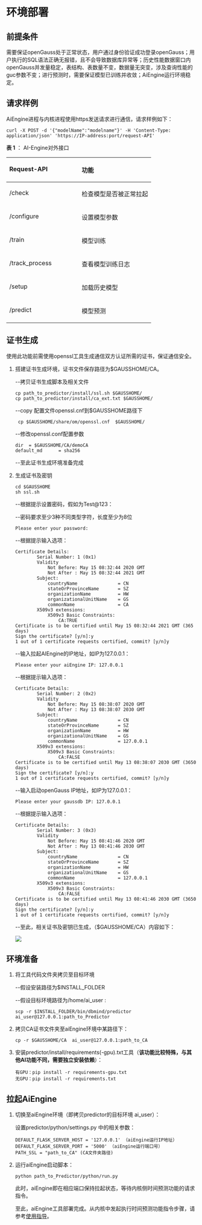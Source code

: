 # 环境部署<a name="ZH-CN_TOPIC_0289900720"></a>

## 前提条件<a name="zh-cn_topic_0283136738_section7996611818"></a>

需要保证openGauss处于正常状态，用户通过身份验证成功登录openGauss；用户执行的SQL语法正确无报错，且不会导致数据库异常等；历史性能数据窗口内openGauss并发量稳定，表结构、表数量不变，数据量无突变，涉及查询性能的guc参数不变；进行预测时，需要保证模型已训练并收敛；AiEngine运行环境稳定。

## 请求样例<a name="zh-cn_topic_0283136738_section109638494418"></a>

AiEngine进程与内核进程使用https发送请求进行通信，请求样例如下：

```
curl -X POST -d '{"modelName":"modelname"}' -H 'Content-Type: application/json' 'https://IP-address:port/request-API'
```

**表 1**  ： AI-Engine对外接口

<a name="zh-cn_topic_0283136738_table15974824134314"></a>
<table><thead align="left"><tr id="zh-cn_topic_0283136738_row997552414312"><th class="cellrowborder" valign="top" width="50%" id="mcps1.2.3.1.1"><p id="zh-cn_topic_0283136738_p159759249430"><a name="zh-cn_topic_0283136738_p159759249430"></a><a name="zh-cn_topic_0283136738_p159759249430"></a>Request-API</p>
</th>
<th class="cellrowborder" valign="top" width="50%" id="mcps1.2.3.1.2"><p id="zh-cn_topic_0283136738_p1097592415436"><a name="zh-cn_topic_0283136738_p1097592415436"></a><a name="zh-cn_topic_0283136738_p1097592415436"></a>功能</p>
</th>
</tr>
</thead>
<tbody><tr id="zh-cn_topic_0283136738_row39751524164316"><td class="cellrowborder" valign="top" width="50%" headers="mcps1.2.3.1.1 "><p id="zh-cn_topic_0283136738_p4107425155310"><a name="zh-cn_topic_0283136738_p4107425155310"></a><a name="zh-cn_topic_0283136738_p4107425155310"></a>/check</p>
</td>
<td class="cellrowborder" valign="top" width="50%" headers="mcps1.2.3.1.2 "><p id="zh-cn_topic_0283136738_p16975142413431"><a name="zh-cn_topic_0283136738_p16975142413431"></a><a name="zh-cn_topic_0283136738_p16975142413431"></a>检查模型是否被正常拉起</p>
</td>
</tr>
<tr id="zh-cn_topic_0283136738_row99751524114317"><td class="cellrowborder" valign="top" width="50%" headers="mcps1.2.3.1.1 "><p id="zh-cn_topic_0283136738_p11975112484312"><a name="zh-cn_topic_0283136738_p11975112484312"></a><a name="zh-cn_topic_0283136738_p11975112484312"></a>/configure</p>
</td>
<td class="cellrowborder" valign="top" width="50%" headers="mcps1.2.3.1.2 "><p id="zh-cn_topic_0283136738_p15975124174319"><a name="zh-cn_topic_0283136738_p15975124174319"></a><a name="zh-cn_topic_0283136738_p15975124174319"></a>设置模型参数</p>
</td>
</tr>
<tr id="zh-cn_topic_0283136738_row14975724104316"><td class="cellrowborder" valign="top" width="50%" headers="mcps1.2.3.1.1 "><p id="zh-cn_topic_0283136738_p13975152484316"><a name="zh-cn_topic_0283136738_p13975152484316"></a><a name="zh-cn_topic_0283136738_p13975152484316"></a>/train</p>
</td>
<td class="cellrowborder" valign="top" width="50%" headers="mcps1.2.3.1.2 "><p id="zh-cn_topic_0283136738_p29751824134316"><a name="zh-cn_topic_0283136738_p29751824134316"></a><a name="zh-cn_topic_0283136738_p29751824134316"></a>模型训练</p>
</td>
</tr>
<tr id="zh-cn_topic_0283136738_row497562411434"><td class="cellrowborder" valign="top" width="50%" headers="mcps1.2.3.1.1 "><p id="zh-cn_topic_0283136738_p179757241430"><a name="zh-cn_topic_0283136738_p179757241430"></a><a name="zh-cn_topic_0283136738_p179757241430"></a>/track_process</p>
</td>
<td class="cellrowborder" valign="top" width="50%" headers="mcps1.2.3.1.2 "><p id="zh-cn_topic_0283136738_p1397522464314"><a name="zh-cn_topic_0283136738_p1397522464314"></a><a name="zh-cn_topic_0283136738_p1397522464314"></a>查看模型训练日志</p>
</td>
</tr>
<tr id="zh-cn_topic_0283136738_row610002618543"><td class="cellrowborder" valign="top" width="50%" headers="mcps1.2.3.1.1 "><p id="zh-cn_topic_0283136738_p137421399544"><a name="zh-cn_topic_0283136738_p137421399544"></a><a name="zh-cn_topic_0283136738_p137421399544"></a>/setup</p>
</td>
<td class="cellrowborder" valign="top" width="50%" headers="mcps1.2.3.1.2 "><p id="zh-cn_topic_0283136738_p18101122615543"><a name="zh-cn_topic_0283136738_p18101122615543"></a><a name="zh-cn_topic_0283136738_p18101122615543"></a>加载历史模型</p>
</td>
</tr>
<tr id="zh-cn_topic_0283136738_row45603521543"><td class="cellrowborder" valign="top" width="50%" headers="mcps1.2.3.1.1 "><p id="zh-cn_topic_0283136738_p1456035295414"><a name="zh-cn_topic_0283136738_p1456035295414"></a><a name="zh-cn_topic_0283136738_p1456035295414"></a>/predict</p>
</td>
<td class="cellrowborder" valign="top" width="50%" headers="mcps1.2.3.1.2 "><p id="zh-cn_topic_0283136738_p12560175285415"><a name="zh-cn_topic_0283136738_p12560175285415"></a><a name="zh-cn_topic_0283136738_p12560175285415"></a>模型预测</p>
</td>
</tr>
</tbody>
</table>

## 证书生成<a name="zh-cn_topic_0283136738_section2571634396"></a>

使用此功能前需使用openssl工具生成通信双方认证所需的证书，保证通信安全。

1.  搭建证书生成环境，证书文件保存路径为$GAUSSHOME/CA。

    --拷贝证书生成脚本及相关文件

    ```
    cp path_to_predictor/install/ssl.sh $GAUSSHOME/
    cp path_to_predictor/install/ca_ext.txt $GAUSSHOME/
    ```

    --copy 配置文件openssl.cnf到$GAUSSHOME路径下

    ```
     cp $GAUSSHOME/share/om/openssl.cnf  $GAUSSHOME/
    ```

    --修改openssl.conf配置参数

    ```
    dir  = $GAUSSHOME/CA/demoCA
    default_md      = sha256
    ```

    --至此证书生成环境准备完成

2.  生成证书及密钥

    ```
    cd $GAUSSHOME
    sh ssl.sh
    ```

    --根据提示设置密码，假如为Test@123：

    --密码要求至少3种不同类型字符，长度至少为8位

    ```
    Please enter your password: 
    ```

    --根据提示输入选项：

    ```
    Certificate Details:
            Serial Number: 1 (0x1)
            Validity
                Not Before: May 15 08:32:44 2020 GMT
                Not After : May 15 08:32:44 2021 GMT
            Subject:
                countryName               = CN
                stateOrProvinceName       = SZ
                organizationName          = HW
                organizationalUnitName    = GS
                commonName                = CA
            X509v3 extensions:
                X509v3 Basic Constraints:
                    CA:TRUE
    Certificate is to be certified until May 15 08:32:44 2021 GMT (365 days)
    Sign the certificate? [y/n]:y
    1 out of 1 certificate requests certified, commit? [y/n]y
    ```

    --输入拉起AIEngine的IP地址，如IP为127.0.0.1：

    ```
    Please enter your aiEngine IP: 127.0.0.1
    ```

    --根据提示输入选项：

    ```
    Certificate Details:
            Serial Number: 2 (0x2)
            Validity
                Not Before: May 15 08:38:07 2020 GMT
                Not After : May 13 08:38:07 2030 GMT
            Subject:
                countryName               = CN
                stateOrProvinceName       = SZ
                organizationName          = HW
                organizationalUnitName    = GS
                commonName                = 127.0.0.1
            X509v3 extensions:
                X509v3 Basic Constraints:
                    CA:FALSE
    Certificate is to be certified until May 13 08:38:07 2030 GMT (3650 days)
    Sign the certificate? [y/n]:y
    1 out of 1 certificate requests certified, commit? [y/n]y
    ```

    --输入启动openGauss IP地址，如IP为127.0.0.1：

    ```
    Please enter your gaussdb IP: 127.0.0.1
    ```

    --根据提示输入选项：

    ```
    Certificate Details:
            Serial Number: 3 (0x3)
            Validity
                Not Before: May 15 08:41:46 2020 GMT
                Not After : May 13 08:41:46 2030 GMT
            Subject:
                countryName               = CN
                stateOrProvinceName       = SZ
                organizationName          = HW
                organizationalUnitName    = GS
                commonName                = 127.0.0.1
            X509v3 extensions:
                X509v3 Basic Constraints:
                    CA:FALSE
    Certificate is to be certified until May 13 08:41:46 2030 GMT (3650 days)
    Sign the certificate? [y/n]:y
    1 out of 1 certificate requests certified, commit? [y/n]y
    ```

    --至此，相关证书及密钥已生成，（$GAUSSHOME/CA）内容如下：

    ![](figures/zh-cn_image_0289900652.png)


## 环境准备<a name="zh-cn_topic_0283136738_section747815158123"></a>

1.  将工具代码文件夹拷贝至目标环境

    --假设安装路径为$INSTALL\_FOLDER

    --假设目标环境路径为/home/ai\_user :

    ```
    scp -r $INSTALL_FOLDER/bin/dbmind/predictor  ai_user@127.0.0.1:path_to_Predictor
    ```

2.  拷贝CA证书文件夹至aiEngine环境中某路径下：

    ```
    cp -r $GAUSSHOME/CA  ai_user@127.0.0.1:path_to_CA
    ```

3.  安装predictor/install/requirements\(-gpu\).txt工具（**该功能比较特殊，与其他AI功能不同，需要独立安装依赖**）：

    ```
    有GPU：pip install -r requirements-gpu.txt
    无GPU：pip install -r requirements.txt
    ```


## 拉起AiEngine<a name="zh-cn_topic_0283136738_section8478201519121"></a>

1.  切换至aiEngine环境（即拷贝predictor的目标环境 ai\_user）：

    设置predictor/python/settings.py 中的相关参数：

    ```
    DEFAULT_FLASK_SERVER_HOST = '127.0.0.1' （aiEngine运行IP地址）
    DEFAULT_FLASK_SERVER_PORT = '5000' （aiEngine运行端口号）
    PATH_SSL = "path_to_CA" (CA文件夹路径)
    ```

2.  运行aiEngine启动脚本：

    ```
    python path_to_Predictor/python/run.py
    ```

    此时，aiEngine即在相应端口保持拉起状态，等待内核侧时间预测功能的请求指令。

    至此，aiEngine工具部署完成。从内核中发起执行时间预测功能指令步骤，请参考[使用指导](使用指导-65.md)。


